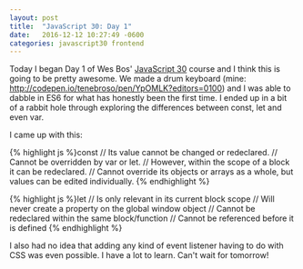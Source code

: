 ```yaml
---
layout: post
title:  "JavaScript 30: Day 1"
date:   2016-12-12 10:27:49 -0600
categories: javascript30 frontend
---
```

Today I began Day 1 of Wes Bos' [JavaScript 30](https://javascript30.com/) course and I think this is going to be pretty awesome. We made a drum keyboard (mine: http://codepen.io/tenebroso/pen/YpOMLK?editors=0100) and I was able to dabble in ES6 for what has honestly been the first time. I ended up in a bit of a rabbit hole through exploring the differences between const, let and even var. 

I came up with this:

{% highlight js %}const
// Its value cannot be changed or redeclared.
// Cannot be overridden by var or let.
// However, within the scope of a block it can be redeclared. 
// Cannot override its objects or arrays as a whole, but values can be edited individually.
{% endhighlight %}

{% highlight js %}let
// Is only relevant in its current block scope
// Will never create a property on the global window object
// Cannot be redeclared within the same block/function
// Cannot be referenced before it is defined
{% endhighlight %}

I also had no idea that adding any kind of event listener having to do with CSS was even possible. I have a lot to learn. Can't wait for tomorrow!
